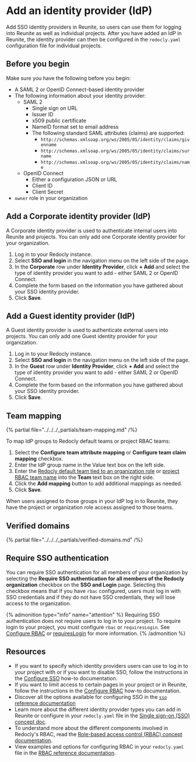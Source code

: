 # Add an identity provider (IdP)

Add SSO identity providers in Reunite, so users can use them for logging into Reunite as well as individual projects.
After you have added an IdP in Reunite, the identity provider can then be configured in the `redocly.yaml` configuration file for individual projects.

## Before you begin

Make sure you have the following before you begin:

- A SAML 2 or OpenID Connect-based identity provider
- The following information about your identity provider:
  - SAML 2
    - Single sign on URL
    - Issuer ID
    - x509 public certificate
    - NameID format set to email address
    - The following standard SAML attributes (claims) are supported:
      - `http://schemas.xmlsoap.org/ws/2005/05/identity/claims/givenname`
      - `http://schemas.xmlsoap.org/ws/2005/05/identity/claims/surname`
      - `http://schemas.xmlsoap.org/ws/2005/05/identity/claims/name`
  - OpenID Connect
    - Either a configuration JSON or URL
    - Client ID
    - Client Secret
- `owner` role in your organization

## Add a Corporate identity provider (IdP)

A Corporate identity provider is used to authenticate internal users into Reunite and projects.
You can only add one Corporate identity provider for your organization.

1. Log in to your Redocly instance.
2. Select **SSO and login** in the navigation menu on the left side of the page.
3. In the **Corporate** row under **Identity Provider**, click **+ Add** and select the type of identity provider you want to add - either SAML 2 or OpenID Connect.
4. Complete the form based on the information you have gathered about your SSO identity provider.
5. Click **Save**.

## Add a Guest identity provider (IdP)

A Guest identity provider is used to authenticate external users into projects.
You can only add one Guest identity provider for your organization.

1. Log in to your Redocly instance.
2. Select **SSO and login** in the navigation menu on the left side of the page.
3. In the **Guest** row under **Identity Provider**, click **+ Add** and select the type of identity provider you want to add - either SAML 2 or OpenID Connect.
4. Complete the form based on the information you have gathered about your SSO identity provider.
5. Click **Save**.


## Team mapping

{% partial file="../../../_partials/team-mapping.md" /%}

To map IdP groups to Redocly default teams or project RBAC teams:

1. Select the **Configure team attribute mapping** or **Configure team claim mapping** checkbox.
1. Enter the IdP group name in the Value text box on the left side.
2. Enter the [Redocly default team tied to an organization role](../teams.md#team-mapping) or [project RBAC team name](../../../access/index.md#assign-roles-to-specified-teams) into the **Team** text box on the right side.
3. Click the **Add mapping** button to add additional mappings as needed.
4. Click **Save**.

When users assigned to those groups in your IdP log in to Reunite, they have the project or organization role access assigned to those teams.

## Verified domains

{% partial file="../../../_partials/verified-domains.md" /%}

## Require SSO authentication

You can require SSO authentication for all members of your organization by selecting the **Require SSO authentication for all members of the Redocly organization** checkbox on the **SSO and Login** page.
Selecting this checkbox means that if you have `rbac` configured, users must log in with SSO credentials and if they do not have SSO credentials, they will lose access to the organization.

{% admonition type="info" name="attention" %}
Requiring SSO authentication does not require users to log in to your project. To require login to your project, you must configure `rbac` or `requiresLogin`. See [Configure RBAC](../../../access/index.md) or [requiresLogin](../../../config/requires-login.md) for more information.
{% /admonition %}

## Resources

* If you want to specify which identity providers users can use to log in to your project with or if you want to disable SSO, follow the instructions in the [Configure SSO](./configure-sso.md) how-to documentation.
* If you want to limit access to certain pages in your project or in Reunite, follow the instructions in the [Configure RBAC](../../../access/index.md) how-to documentation.
* Discover all the options available for configuring SSO in the [`sso` reference documentation](../../../config/sso.md)
* Learn more about the different identity provider types you can add in Reunite or configure in your `redocly.yaml` file in the [Single sign-on (SSO) concept doc](./sso.md).
* To understand more about the different components involved in Redocly's RBAC, read the [Role-based access control (RBAC) concept documentation](../../../access/rbac.md).
* View examples and options for configuring RBAC in your `redocly.yaml` file in the [RBAC reference documentation](../../../config/rbac.md).
